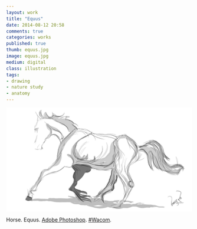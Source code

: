 ```yaml
---
layout: work
title: "Equus"
date: 2014-08-12 20:58
comments: true
categories: works
published: true
thumb: equus.jpg
image: equus.jpg
medium: digital
class: illustration
tags:
- drawing
- nature study
- anatomy
---
```

<img src="/images/works/equus.jpg" align="middle"/>

Horse. Equus. [Adobe Photoshop](https://www.facebook.com/Photoshop). [#Wacom](https://www.facebook.com/hashtag/wacom).